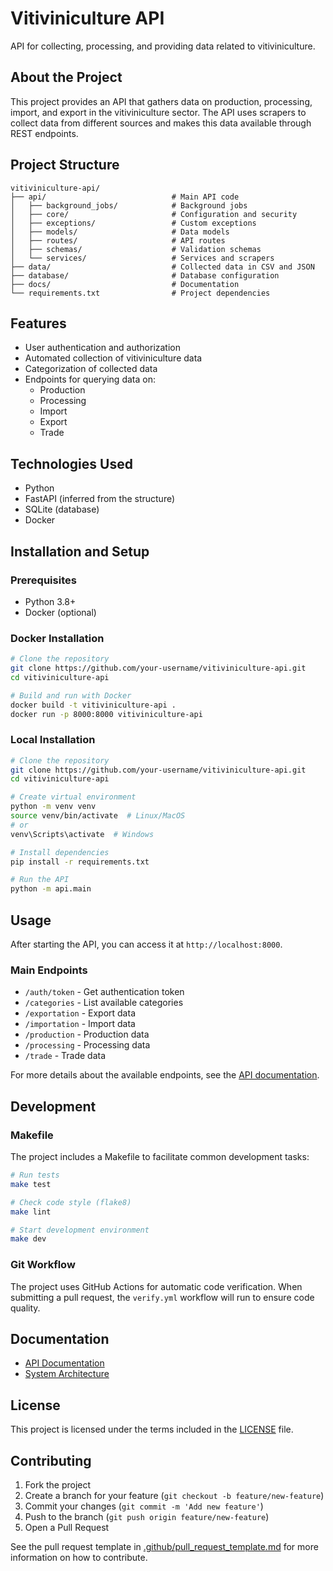 # Vitiviniculture API

API for collecting, processing, and providing data related to vitiviniculture.

## About the Project

This project provides an API that gathers data on production, processing, import, and export in the vitiviniculture sector. The API uses scrapers to collect data from different sources and makes this data available through REST endpoints.

## Project Structure

```
vitiviniculture-api/
├── api/                            # Main API code
│   ├── background_jobs/            # Background jobs
│   ├── core/                       # Configuration and security
│   ├── exceptions/                 # Custom exceptions
│   ├── models/                     # Data models
│   ├── routes/                     # API routes
│   ├── schemas/                    # Validation schemas
│   └── services/                   # Services and scrapers
├── data/                           # Collected data in CSV and JSON
├── database/                       # Database configuration
├── docs/                           # Documentation
└── requirements.txt                # Project dependencies
```

## Features

- User authentication and authorization
- Automated collection of vitiviniculture data
- Categorization of collected data
- Endpoints for querying data on:
  - Production
  - Processing
  - Import
  - Export
  - Trade

## Technologies Used

- Python
- FastAPI (inferred from the structure)
- SQLite (database)
- Docker

## Installation and Setup

### Prerequisites

- Python 3.8+
- Docker (optional)

### Docker Installation

```bash
# Clone the repository
git clone https://github.com/your-username/vitiviniculture-api.git
cd vitiviniculture-api

# Build and run with Docker
docker build -t vitiviniculture-api .
docker run -p 8000:8000 vitiviniculture-api
```

### Local Installation

```bash
# Clone the repository
git clone https://github.com/your-username/vitiviniculture-api.git
cd vitiviniculture-api

# Create virtual environment
python -m venv venv
source venv/bin/activate  # Linux/MacOS
# or
venv\Scripts\activate  # Windows

# Install dependencies
pip install -r requirements.txt

# Run the API
python -m api.main
```

## Usage

After starting the API, you can access it at `http://localhost:8000`.

### Main Endpoints

- `/auth/token` - Get authentication token
- `/categories` - List available categories
- `/exportation` - Export data
- `/importation` - Import data
- `/production` - Production data
- `/processing` - Processing data
- `/trade` - Trade data

For more details about the available endpoints, see the [API documentation](docs/api.md).

## Development

### Makefile

The project includes a Makefile to facilitate common development tasks:

```bash
# Run tests
make test

# Check code style (flake8)
make lint

# Start development environment
make dev
```

### Git Workflow

The project uses GitHub Actions for automatic code verification. When submitting a pull request, the `verify.yml` workflow will run to ensure code quality.

## Documentation

- [API Documentation](docs/api.md)
- [System Architecture](docs/architecture.md)

## License

This project is licensed under the terms included in the [LICENSE](LICENSE) file.

## Contributing

1. Fork the project
2. Create a branch for your feature (`git checkout -b feature/new-feature`)
3. Commit your changes (`git commit -m 'Add new feature'`)
4. Push to the branch (`git push origin feature/new-feature`)
5. Open a Pull Request

See the pull request template in [.github/pull_request_template.md](.github/pull_request_template.md) for more information on how to contribute.
